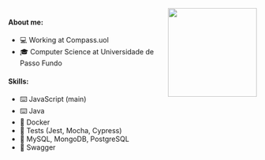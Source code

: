 <img align="right" height="180em" src="https://github-readme-stats.vercel.app/api/top-langs/?username=leonardocrestani&layout=compact&langs_count=7&theme=default"/>

#### About me:
- 💻 Working at Compass.uol
- 🎓 Computer Science at Universidade de Passo Fundo

#### Skills:
- ⌨️ JavaScript (main)
- ⌨️ Java
- 🧮 Docker
- 🧫 Tests (Jest, Mocha, Cypress)
- 🏮 MySQL, MongoDB, PostgreSQL
- 📄 Swagger
<br>


  
<!--
**leonardocrestani/leonardocrestani** is a ✨ _special_ ✨ repository because its `README.md` (this file) appears on your GitHub profile.

Here are some ideas to get you started:

- 🔭 I’m currently working on ...
- 🌱 I’m currently learning ...
- 👯 I’m looking to collaborate on ...
- 🤔 I’m looking for help with ...
- 💬 Ask me about ...
- 📫 How to reach me: ...
- 😄 Pronouns: ...
- ⚡ Fun fact: ...
-->
